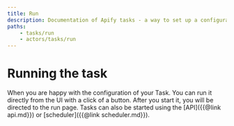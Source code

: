 ```yaml
---
title: Run
description: Documentation of Apify tasks - a way to set up a configuration of your Apify actor for simplified usage.
paths:
    - tasks/run
    - actors/tasks/run
---
```


# [](#running-the-task)Running the task

When you are happy with the configuration of your Task. You can run it directly from the UI with a click of a button. After you start it, you will be directed to the run page. Tasks can also be started using the [API]({{@link api.md}}) or [scheduler]({{@link scheduler.md}}).

